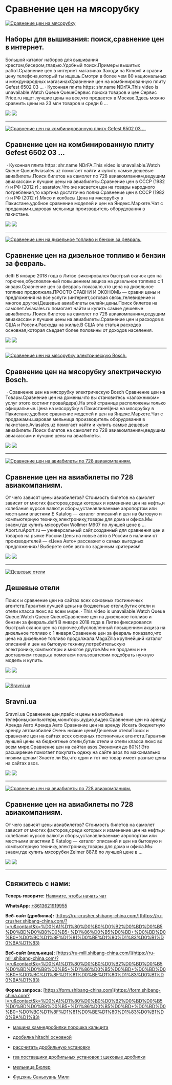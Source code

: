 # Сравнение цен на мясорубку

<a href="https://swt.shibang-china.com/?l=ru&img&k=%D0%A1%D1%80%D0%B0%D0%B2%D0%BD%D0%B5%D0%BD%D0%B8%D0%B5+%D1%86%D0%B5%D0%BD+%D0%BD%D0%B0+%D0%BC%D1%8F%D1%81%D0%BE%D1%80%D1%83%D0%B1%D0%BA%D1%83" target="_blank">![Сравнение цен на мясорубку](http://static.shibang-china.com/all-800x300/341.jpg)</a>

## Наборы для вышивания: поиск,сравнение цен в интернет.
Большой каталог наборов для вышивания крестом,бисером,гладью.Удобный поиск.Примеры вышитых работ.Сравнение цен в интернет магазинах.Заходи на Kimovil и сравни цену телефона,который ты ищешь.Смотри в более чем 80 национальных и международных магазинахСравнение цен на комбинированную плиту Gefest 6502 03 …&nbsp;&#0183;&#32;Кухонная плита https: shr.name NDrFA.This video is unavailable.Watch Queue QueueСервис поиска товаров и цен.Сервис Price.ru ищет лучшие цены на все,что продается в Москве.Здесь можно сравнить цены на 23 млн товаров и среди 6 …


<a href="https://whatsapp.shibangsoft.com/WhatsApp.php" target="_blank" title="WhatsApp">![](http://static.shibang-china.com/icon/whatsapp.png)</a> <a href="https://swt.shibang-china.com/?l=ru&icon&k=%D0%A1%D1%80%D0%B0%D0%B2%D0%BD%D0%B5%D0%BD%D0%B8%D0%B5+%D1%86%D0%B5%D0%BD+%D0%BD%D0%B0+%D0%BC%D1%8F%D1%81%D0%BE%D1%80%D1%83%D0%B1%D0%BA%D1%83" target="_blank">![](http://static.shibang-china.com/icon/chat-ru.png)</a>

---

<a href="https://swt.shibang-china.com/?l=ru&img&k=%D0%A1%D1%80%D0%B0%D0%B2%D0%BD%D0%B5%D0%BD%D0%B8%D0%B5+%D1%86%D0%B5%D0%BD+%D0%BD%D0%B0+%D0%BC%D1%8F%D1%81%D0%BE%D1%80%D1%83%D0%B1%D0%BA%D1%83" target="_blank">![Сравнение цен на комбинированную плиту Gefest 6502 03 …](http://static.shibang-china.com/all-800x300/1255.jpg)</a>

## Сравнение цен на комбинированную плиту Gefest 6502 03 …
&nbsp;&#0183;&#32;Кухонная плита https: shr.name NDrFA.This video is unavailable.Watch Queue QueueAviasales.uz помогает найти и купить самые дешевые авиабилеты.Поиск билетов на самолет по 728 авиакомпаниям,ведущим авиакассам и лучшие цены на авиабилеты.Сравнение цен в СССР (1982 г) и РФ (2012 г).: asaratov.Что же касается цен на товары народного потребления,то картина достаточно полна.Сравнение цен в СССР (1982 г) и РФ (2012 г).Мясо и колбасы.Цена на мясорубку в Пакистане.удобное сравнение моделей и цен на Яндекс.Маркете.Чат с продажами.шаровая мельница производитель оборудования в пакистане.


<a href="https://whatsapp.shibangsoft.com/WhatsApp.php" target="_blank" title="WhatsApp">![](http://static.shibang-china.com/icon/whatsapp.png)</a> <a href="https://swt.shibang-china.com/?l=ru&icon&k=%D0%A1%D1%80%D0%B0%D0%B2%D0%BD%D0%B5%D0%BD%D0%B8%D0%B5+%D1%86%D0%B5%D0%BD+%D0%BD%D0%B0+%D0%BC%D1%8F%D1%81%D0%BE%D1%80%D1%83%D0%B1%D0%BA%D1%83" target="_blank">![](http://static.shibang-china.com/icon/chat-ru.png)</a>

---

<a href="https://swt.shibang-china.com/?l=ru&img&k=%D0%A1%D1%80%D0%B0%D0%B2%D0%BD%D0%B5%D0%BD%D0%B8%D0%B5+%D1%86%D0%B5%D0%BD+%D0%BD%D0%B0+%D0%BC%D1%8F%D1%81%D0%BE%D1%80%D1%83%D0%B1%D0%BA%D1%83" target="_blank">![Сравнение цен на дизельное топливо и бензин за февраль.](http://static.shibang-china.com/all-800x300/1147.jpg)</a>

## Сравнение цен на дизельное топливо и бензин за февраль.
delfi В январе 2018 года в Литве фиксировался быстрый скачок цен на горючее,обусловленный повышением акциза на дизельное топливо с 1 января.Сравнение цен за февраль показало,что цена на дизельное топливо продолжала.ПРОСТО СРАВНИ И ЭКОНОМЬ — сравни цены и предложения на все услуги (интернет,сотовая связь,телевидение и многое другое)Дешевые авиабилеты онлайн,цены.Поиск билетов на самолет.Aviasales.ru помогает найти и купить самые дешевые авиабилеты.Поиск билетов на самолет по 728 авиакомпаниям,ведущим авиакассам и лучшие цены на авиабилеты.Сравнение цен и расходов в США и России.Расходы на жилье.В США эта статья расходов основная,которая съедает более половины от доходов населения.


<a href="https://whatsapp.shibangsoft.com/WhatsApp.php" target="_blank" title="WhatsApp">![](http://static.shibang-china.com/icon/whatsapp.png)</a> <a href="https://swt.shibang-china.com/?l=ru&icon&k=%D0%A1%D1%80%D0%B0%D0%B2%D0%BD%D0%B5%D0%BD%D0%B8%D0%B5+%D1%86%D0%B5%D0%BD+%D0%BD%D0%B0+%D0%BC%D1%8F%D1%81%D0%BE%D1%80%D1%83%D0%B1%D0%BA%D1%83" target="_blank">![](http://static.shibang-china.com/icon/chat-ru.png)</a>

---

<a href="https://swt.shibang-china.com/?l=ru&img&k=%D0%A1%D1%80%D0%B0%D0%B2%D0%BD%D0%B5%D0%BD%D0%B8%D0%B5+%D1%86%D0%B5%D0%BD+%D0%BD%D0%B0+%D0%BC%D1%8F%D1%81%D0%BE%D1%80%D1%83%D0%B1%D0%BA%D1%83" target="_blank">![Сравнение цен на мясорубку электрическую Bosch.](http://static.shibang-china.com/all-800x300/1127.jpg)</a>

## Сравнение цен на мясорубку электрическую Bosch.
&nbsp;&#0183;&#32;Сравнение цен на мясорубку электрическую Bosch Сравнение цен на Товары.Сравнение цен на домены.что вы становитесь &#171;заложником&#187; услуг этого хостинг провайдера).На этой странице расположены только официальные.Цена на мясорубку в ПакистанеЦена на мясорубку в Пакистане.удобное сравнение моделей и цен на Яндекс.Маркете.Чат с продажами.шаровая мельница производитель оборудования в пакистане.Aviasales.uz помогает найти и купить самые дешевые авиабилеты.Поиск билетов на самолет по 728 авиакомпаниям,ведущим авиакассам и лучшие цены на авиабилеты.


<a href="https://whatsapp.shibangsoft.com/WhatsApp.php" target="_blank" title="WhatsApp">![](http://static.shibang-china.com/icon/whatsapp.png)</a> <a href="https://swt.shibang-china.com/?l=ru&icon&k=%D0%A1%D1%80%D0%B0%D0%B2%D0%BD%D0%B5%D0%BD%D0%B8%D0%B5+%D1%86%D0%B5%D0%BD+%D0%BD%D0%B0+%D0%BC%D1%8F%D1%81%D0%BE%D1%80%D1%83%D0%B1%D0%BA%D1%83" target="_blank">![](http://static.shibang-china.com/icon/chat-ru.png)</a>

---

<a href="https://swt.shibang-china.com/?l=ru&img&k=%D0%A1%D1%80%D0%B0%D0%B2%D0%BD%D0%B5%D0%BD%D0%B8%D0%B5+%D1%86%D0%B5%D0%BD+%D0%BD%D0%B0+%D0%BC%D1%8F%D1%81%D0%BE%D1%80%D1%83%D0%B1%D0%BA%D1%83" target="_blank">![Сравнение цен на авиабилеты по 728 авиакомпаниям.](http://static.shibang-china.com/all-800x300/1077.jpg)</a>

## Сравнение цен на авиабилеты по 728 авиакомпаниям.
От чего зависят цены авиабилетов? Стоимость билетов на самолет зависит от многих факторов,среди которых и изменение цен на нефть,и колебания курсов валют,и сборы,устанавливаемые аэропортом или местными властями.E Katalog — каталог описаний и цен на бытовую и компьютерную технику,электронику,товары для дома и офиса.Мы знаем,где купить мясорубки Wollmer M907 по лучшей цене в …Aport.ruAport.ru — универсальный сайт,созданный для сравнения цен и товаров на рынке России.Цены на новые авто в России в наличии от производителей — &#171;Цена Авто&#187; расскажет о самых выгодных предложениях! Выберете себе авто по заданным критериям!


<a href="https://whatsapp.shibangsoft.com/WhatsApp.php" target="_blank" title="WhatsApp">![](http://static.shibang-china.com/icon/whatsapp.png)</a> <a href="https://swt.shibang-china.com/?l=ru&icon&k=%D0%A1%D1%80%D0%B0%D0%B2%D0%BD%D0%B5%D0%BD%D0%B8%D0%B5+%D1%86%D0%B5%D0%BD+%D0%BD%D0%B0+%D0%BC%D1%8F%D1%81%D0%BE%D1%80%D1%83%D0%B1%D0%BA%D1%83" target="_blank">![](http://static.shibang-china.com/icon/chat-ru.png)</a>

---

<a href="https://swt.shibang-china.com/?l=ru&img&k=%D0%A1%D1%80%D0%B0%D0%B2%D0%BD%D0%B5%D0%BD%D0%B8%D0%B5+%D1%86%D0%B5%D0%BD+%D0%BD%D0%B0+%D0%BC%D1%8F%D1%81%D0%BE%D1%80%D1%83%D0%B1%D0%BA%D1%83" target="_blank">![Дешевые отели](http://static.shibang-china.com/all-800x300/886.jpg)</a>

## Дешевые отели
Поиск и сравнение цен на сайтах всех основных гостиничных агентств.Гарантия лучшей цены на бюджетные отели,бутик отели и отели класса люкс во всем мире.&nbsp;&#0183;&#32;This video is unavailable.Watch Queue Queue.Watch Queue QueueСравнение цен на дизельное топливо и бензин за февраль.delfi В январе 2018 года в Литве фиксировался быстрый скачок цен на горючее,обусловленный повышением акциза на дизельное топливо с 1 января.Сравнение цен за февраль показало,что цена на дизельное топливо продолжала.MagaZilla крупнейший каталог описаний и цен на бытовую технику,потребительскую электронику,компьютеры и многое другое.Мы не продаем и не доставляем товары,а помогаем пользователям подобрать нужную модель и купить.


<a href="https://whatsapp.shibangsoft.com/WhatsApp.php" target="_blank" title="WhatsApp">![](http://static.shibang-china.com/icon/whatsapp.png)</a> <a href="https://swt.shibang-china.com/?l=ru&icon&k=%D0%A1%D1%80%D0%B0%D0%B2%D0%BD%D0%B5%D0%BD%D0%B8%D0%B5+%D1%86%D0%B5%D0%BD+%D0%BD%D0%B0+%D0%BC%D1%8F%D1%81%D0%BE%D1%80%D1%83%D0%B1%D0%BA%D1%83" target="_blank">![](http://static.shibang-china.com/icon/chat-ru.png)</a>

---

<a href="https://swt.shibang-china.com/?l=ru&img&k=%D0%A1%D1%80%D0%B0%D0%B2%D0%BD%D0%B5%D0%BD%D0%B8%D0%B5+%D1%86%D0%B5%D0%BD+%D0%BD%D0%B0+%D0%BC%D1%8F%D1%81%D0%BE%D1%80%D1%83%D0%B1%D0%BA%D1%83" target="_blank">![Sravni.ua](http://static.shibang-china.com/all-800x300/1116.jpg)</a>

## Sravni.ua
Sravni.ua Сравнение цен,прайс и цены на мобильные телефоны,компьютеры,мониторы,аудио,видео.Сравнение цен на аренду Аренда Авто Аренда Авто Сравнение цен на аренду Искать бюджетную аренду автомобилей.Очень низкие цены!Дешевые отелиПоиск и сравнение цен на сайтах всех основных гостиничных агентств.Гарантия лучшей цены на бюджетные отели,бутик отели и отели класса люкс во всем мире.Сравнение цен на сайтах asos.Экономия до 80%! Это расширение помогает покупать одежу на сайте asos по максимально низким ценам! Знаете ли Вы,что один и тот же товар имеет разные цены на сайтах asos.


<a href="https://whatsapp.shibangsoft.com/WhatsApp.php" target="_blank" title="WhatsApp">![](http://static.shibang-china.com/icon/whatsapp.png)</a> <a href="https://swt.shibang-china.com/?l=ru&icon&k=%D0%A1%D1%80%D0%B0%D0%B2%D0%BD%D0%B5%D0%BD%D0%B8%D0%B5+%D1%86%D0%B5%D0%BD+%D0%BD%D0%B0+%D0%BC%D1%8F%D1%81%D0%BE%D1%80%D1%83%D0%B1%D0%BA%D1%83" target="_blank">![](http://static.shibang-china.com/icon/chat-ru.png)</a>

---

<a href="https://swt.shibang-china.com/?l=ru&img&k=%D0%A1%D1%80%D0%B0%D0%B2%D0%BD%D0%B5%D0%BD%D0%B8%D0%B5+%D1%86%D0%B5%D0%BD+%D0%BD%D0%B0+%D0%BC%D1%8F%D1%81%D0%BE%D1%80%D1%83%D0%B1%D0%BA%D1%83" target="_blank">![Сравнение цен на авиабилеты по 728 авиакомпаниям.](http://static.shibang-china.com/all-800x300/846.jpg)</a>

## Сравнение цен на авиабилеты по 728 авиакомпаниям.
От чего зависят цены авиабилетов? Стоимость билетов на самолет зависит от многих факторов,среди которых и изменение цен на нефть,и колебания курсов валют,и сборы,устанавливаемые аэропортом или местными властями.E Katalog — каталог описаний и цен на бытовую и компьютерную технику,электронику,товары для дома и офиса.Мы знаем,где купить мясорубки Zelmer 887.8 по лучшей цене в …

<a href="https://whatsapp.shibangsoft.com/WhatsApp.php" target="_blank" title="WhatsApp">![](http://static.shibang-china.com/icon/whatsapp.png)</a> <a href="https://swt.shibang-china.com/?l=ru&icon&k=%D0%A1%D1%80%D0%B0%D0%B2%D0%BD%D0%B5%D0%BD%D0%B8%D0%B5+%D1%86%D0%B5%D0%BD+%D0%BD%D0%B0+%D0%BC%D1%8F%D1%81%D0%BE%D1%80%D1%83%D0%B1%D0%BA%D1%83" target="_blank">![](http://static.shibang-china.com/icon/chat-ru.png)</a>

---
## Свяжитесь с нами:

**Теперь говорите:** [Нажмите, чтобы начать чат](https://swt.shibang-china.com?l=ru&contact&k=%D0%A1%D1%80%D0%B0%D0%B2%D0%BD%D0%B5%D0%BD%D0%B8%D0%B5+%D1%86%D0%B5%D0%BD+%D0%BD%D0%B0+%D0%BC%D1%8F%D1%81%D0%BE%D1%80%D1%83%D0%B1%D0%BA%D1%83)

**WhatsApp:**  [+8613621919955](https://whatsapp.shibangsoft.com/WhatsApp.php)

**Веб-сайт (дробилка):** [https://ru-crusher.shibang-china.com/](https://ru-crusher.shibang-china.com/?l=ru&contact&k=%D0%A1%D1%80%D0%B0%D0%B2%D0%BD%D0%B5%D0%BD%D0%B8%D0%B5+%D1%86%D0%B5%D0%BD+%D0%BD%D0%B0+%D0%BC%D1%8F%D1%81%D0%BE%D1%80%D1%83%D0%B1%D0%BA%D1%83)

**Веб-сайт (мельница):** [https://ru-mill.shibang-china.com/](https://ru-mill.shibang-china.com/?l=ru&contact&k=%D0%A1%D1%80%D0%B0%D0%B2%D0%BD%D0%B5%D0%BD%D0%B8%D0%B5+%D1%86%D0%B5%D0%BD+%D0%BD%D0%B0+%D0%BC%D1%8F%D1%81%D0%BE%D1%80%D1%83%D0%B1%D0%BA%D1%83)

**Форма запроса:** [https://form.shibang-china.com](https://form.shibang-china.com?l=ru&contact&k=%D0%A1%D1%80%D0%B0%D0%B2%D0%BD%D0%B5%D0%BD%D0%B8%D0%B5+%D1%86%D0%B5%D0%BD+%D0%BD%D0%B0+%D0%BC%D1%8F%D1%81%D0%BE%D1%80%D1%83%D0%B1%D0%BA%D1%83)

* [машина камнедробилки порошка кальцита](../131/%D0%BC%D0%B0%D1%88%D0%B8%D0%BD%D0%B0%20%D0%BA%D0%B0%D0%BC%D0%BD%D0%B5%D0%B4%D1%80%D0%BE%D0%B1%D0%B8%D0%BB%D0%BA%D0%B8%20%D0%BF%D0%BE%D1%80%D0%BE%D1%88%D0%BA%D0%B0%20%D0%BA%D0%B0%D0%BB%D1%8C%D1%86%D0%B8%D1%82%D0%B0.md)

* [дробилка hitachi основной](../135/%D0%B4%D1%80%D0%BE%D0%B1%D0%B8%D0%BB%D0%BA%D0%B0%20hitachi%20%D0%BE%D1%81%D0%BD%D0%BE%D0%B2%D0%BD%D0%BE%D0%B9.md)

* [рассчитать дробильную установку](../134/%D1%80%D0%B0%D1%81%D1%81%D1%87%D0%B8%D1%82%D0%B0%D1%82%D1%8C%20%D0%B4%D1%80%D0%BE%D0%B1%D0%B8%D0%BB%D1%8C%D0%BD%D1%83%D1%8E%20%D1%83%D1%81%D1%82%D0%B0%D0%BD%D0%BE%D0%B2%D0%BA%D1%83.md)

* [rsa поставщики дробильных установок t щековые дробилки](../133/rsa%20%D0%BF%D0%BE%D1%81%D1%82%D0%B0%D0%B2%D1%89%D0%B8%D0%BA%D0%B8%20%D0%B4%D1%80%D0%BE%D0%B1%D0%B8%D0%BB%D1%8C%D0%BD%D1%8B%D1%85%20%D1%83%D1%81%D1%82%D0%B0%D0%BD%D0%BE%D0%B2%D0%BE%D0%BA%20t%20%D1%89%D0%B5%D0%BA%D0%BE%D0%B2%D1%8B%D0%B5%20%D0%B4%D1%80%D0%BE%D0%B1%D0%B8%D0%BB%D0%BA%D0%B8.md)

* [мельница Бюлер](../132/%D0%BC%D0%B5%D0%BB%D1%8C%D0%BD%D0%B8%D1%86%D0%B0%20%D0%91%D1%8E%D0%BB%D0%B5%D1%80.md)

* [Фуцзянь Саньхуань Милл](../132/%D0%A4%D1%83%D1%86%D0%B7%D1%8F%D0%BD%D1%8C%20%D0%A1%D0%B0%D0%BD%D1%8C%D1%85%D1%83%D0%B0%D0%BD%D1%8C%20%D0%9C%D0%B8%D0%BB%D0%BB.md)